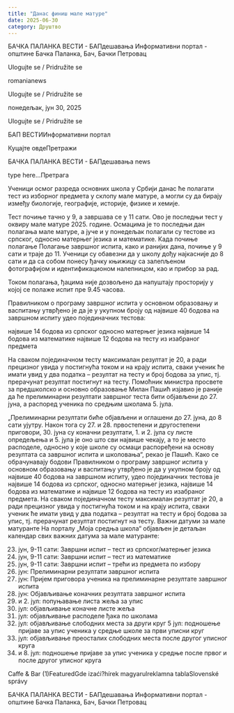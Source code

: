 ```yaml
---
title: "Данас финиш мале матуре"
date: 2025-06-30
category: Друштво
---
```


БАЧКА ПАЛАНКА ВЕСТИ - БАПдешавања Информативни портал - општине Бачка Паланка, Бач, Бачки Петровац

Ulogujte se / Pridružite se

romanianews

Ulogujte se / Pridružite se

понедељак, јун 30, 2025

Ulogujte se / Pridružite se

БАП ВЕСТИИнформативни портал

Куцајте овдеПретражи

БАЧКА ПАЛАНКА ВЕСТИ - БАПдешавања news

type here...Претрага

Ученици осмог разреда основних школа у Србији данас ће полагати тест из изборног предмета у склопу мале матуре, а могли су да бирају између биологије, географије, историје, физике и хемије.

Тест почиње тачно у 9, а завршава се у 11 сати. Ово је последњи тест у оквиру мале матуре 2025. године. Осмацима је то последњи дан полагања мале матуре, а јуче и у понедељак полагали су тестове из српског, односно матерњег језика и математике.
Када почиње полагање
Полагање завршног испита, како и ранијих дана, почиње у 9 сати и траје до 11. Ученици су обавезни да у школу дођу најкасније до 8 сати и да са собом понесу ђачку књижицу са залепљеном фотографијом и идентификационом налепницом, као и прибор за рад.


Током полагања, ђацима није дозвољено да напуштају просторију у којој се полаже испит пре 9.45 часова.


Правилником о програму завршног испита у основном образовању и васпитању утврђено је да је у укупном броју од највише 40 бодова на завршном испиту удео појединачних тестова:

највише 14 бодова из српског односно матерњег језика
највише 14 бодова из математике
највише 12 бодова на тесту из изабраног предмета

На сваком појединачном тесту максималан резултат је 20, а ради прецизног увида у постигнућа током и на крају испита, сваки ученик ће имати увид у два податка – резултат на тесту и број бодова за упис, тј. прерачунат резултат постигнут на тесту.
Помоћник министра просвете за предшколско и основно образовање Милан Пашић изјавио је раније да ће прелиминарни резултати завршног теста бити објављени до 27. јуна, а распоред ученика по средњим школама 5. јула.


„Прелиминарни резултати биће објављени и оглашени до 27. јуна, до 8 сати ујутру. Након тога су 27. и 28. првостепени и другостепени приговори, 30. јуна су коначни резултати, 1. и 2. јула су листе опредељења и 5. јула је оно што сви највише чекају, а то је место расподеле, односно у које школе су осмаци распоређени на основу резултата са завршног испита и школовања“, рекао је Пашић.
Како се обрачунавају бодови
Правилником о програму завршног испита у основном образовању и васпитању утврђено је да у укупном броју од највише 40 бодова на завршном испиту, удео појединачних тестова је највише 14 бодова из српског, односно матерњег језика, највише 14 бодова из математике и највише 12 бодова на тесту из изабраног предмета.
На сваком појединачном тесту максималан резултат је 20, а ради прецизног увида у постигнућа током и на крају испита, сваки ученик ће имати увид у два податка – резултат на тесту и број бодова за упис, тј. прерачунат резултат постигнут на тесту.
Важни датуми за мале матуранте
На порталу „Моја средња школа“ објављен је детаљан календар свих важних датума за мале матуранте:

23. јун, 9-11 сати: Завршни испит – тест из српског/матерњег језика
24. јун, 9-11 сати: Завршни испит – тест из математике
25. јун, 9-11 сати: Завршни испит – трећи из предмета по избору
27. јун: Прелиминарни резултати завршног испита
27. јун: Пријем приговора ученика на прелиминарне резултате завршног испита
30. јун: Објављивање коначних резултата завршног испита
1. и 2. јул: попуњавање листа жеља за упис
4. јул: објављивање коначне листе жеља
5. јул: објављивање расподеле ђака по школама
5. јул: објављивање слободних места за други круг
5 јул: подношење пријаве за упис ученика у средње школе за први уписни круг
7. јул: објављивање преосталих слободних места после другог уписног круга
7. и 8. јул: подношење пријаве за упис ученика у средње после првог и после другог уписног круга

Caffe & Bar (1)FeaturedGde izaći?hírek magyarulreklamna tablaSlovenské správy

БАЧКА ПАЛАНКА ВЕСТИ - БАПдешавања Информативни портал - општине Бачка Паланка, Бач, Бачки Петровац
